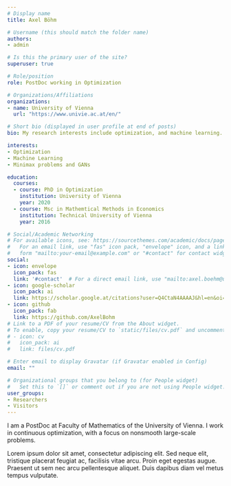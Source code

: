 ```yaml
---
# Display name
title: Axel Böhm

# Username (this should match the folder name)
authors:
- admin

# Is this the primary user of the site?
superuser: true

# Role/position
role: PostDoc working in Optimization

# Organizations/Affiliations
organizations:
- name: University of Vienna
  url: "https://www.univie.ac.at/en/"

# Short bio (displayed in user profile at end of posts)
bio: My research interests include optimization, and machine learning.

interests:
- Optimization
- Machine Learning
- Minimax problems and GANs

education:
  courses:
  - course: PhD in Optimization
    institution: University of Vienna
    year: 2020
  - course: Msc in Mathemtical Methods in Economics
    institution: Technical University of Vienna
    year: 2016

# Social/Academic Networking
# For available icons, see: https://sourcethemes.com/academic/docs/page-builder/#icons
#   For an email link, use "fas" icon pack, "envelope" icon, and a link in the
#   form "mailto:your-email@example.com" or "#contact" for contact widget.
social:
- icon: envelope
  icon_pack: fas
  link: '#contact'  # For a direct email link, use "mailto:axel.boehm@univie.ac.at".
- icon: google-scholar
  icon_pack: ai
  link: https://scholar.google.at/citations?user=Q4CtaN4AAAAJ&hl=en&oi=sra
- icon: github
  icon_pack: fab
  link: https://github.com/AxelBohm
# Link to a PDF of your resume/CV from the About widget.
# To enable, copy your resume/CV to `static/files/cv.pdf` and uncomment the lines below.
# - icon: cv
#   icon_pack: ai
#   link: files/cv.pdf

# Enter email to display Gravatar (if Gravatar enabled in Config)
email: ""

# Organizational groups that you belong to (for People widget)
#   Set this to `[]` or comment out if you are not using People widget.
user_groups:
- Researchers
- Visitors
---
```


I am a PostDoc at Faculty of Mathematics of the University of Vienna. I work in continuous optimization, with a focus on nonsmooth large-scale problems.

Lorem ipsum dolor sit amet, consectetur adipiscing elit. Sed neque elit, tristique placerat feugiat ac, facilisis vitae arcu. Proin eget egestas augue. Praesent ut sem nec arcu pellentesque aliquet. Duis dapibus diam vel metus tempus vulputate.
